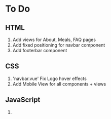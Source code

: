 # To Do 

## HTML
1. Add views for About, Meals, FAQ pages
2. Add fixed positioning for navbar component
3. Add footerbar component

## CSS
1. 'navbar.vue' Fix Logo hover effects
2. Add Mobile View for all components + views

## JavaScript
1. 